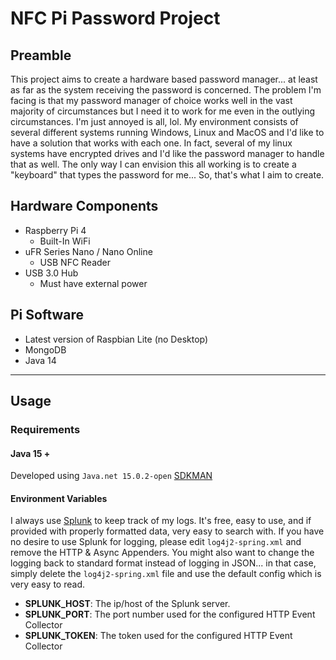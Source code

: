 # NFC Pi Password Project

## Preamble

This project aims to create a hardware based password manager... at least as far as the system receiving the password is
concerned. The problem I'm facing is that my password manager of choice works well in the vast majority of circumstances
but I need it to work for me even in the outlying circumstances. I'm just annoyed is all, lol. My environment consists
of several different systems running Windows, Linux and MacOS and I'd like to have a solution that works with each one. 
In fact, several of my linux systems have encrypted drives and I'd like the password manager to handle that as well. The
only way I can envision this all working is to create a "keyboard" that types the password for me... So, that's what I
aim to create. 

## Hardware Components 

- Raspberry Pi 4
    - Built-In WiFi
- uFR Series Nano / Nano Online
    - USB NFC Reader
- USB 3.0 Hub
    - Must have external power

## Pi Software

- Latest version of Raspbian Lite (no Desktop)
- MongoDB
- Java 14


---

## Usage

### Requirements

#### Java 15 +
Developed using `Java.net 15.0.2-open` [SDKMAN](https://sdkman.io/)

#### Environment Variables
I always use [Splunk](https://hub.docker.com/r/splunk/splunk/) to keep track of my logs. It's free, easy to use, and if 
provided with properly formatted data, very easy to search with. If you have no desire to use Splunk for logging, please 
edit `log4j2-spring.xml` and remove the HTTP & Async Appenders. You might also want to change the logging back to 
standard format instead of logging in JSON... in that case, simply delete the `log4j2-spring.xml` file and use the 
default config which is very easy to read.

- **SPLUNK_HOST**: The ip/host of the Splunk server.
- **SPLUNK_PORT**: The port number used for the configured HTTP Event Collector
- **SPLUNK_TOKEN**: The token used for the configured HTTP Event Collector
